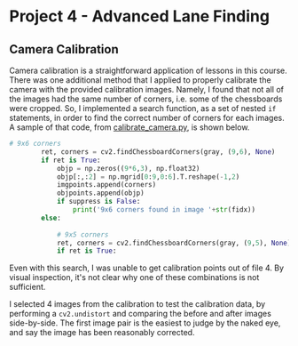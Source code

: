 # Project 4 - Advanced Lane Finding #

## Camera Calibration ##
Camera calibration is a straightforward application of lessons in this course.  There was one additional method that I applied to properly calibrate the camera with the provided calibration images.  Namely, I found that not all of the images had the same number of corners, i.e. some of the chessboards were cropped.  So, I implemented a search function, as a set of nested `if` statements, in order to find the correct number of corners for each images.  A sample of that code, from [calibrate_camera.py](calibrate_camera.py), is shown below.

```python
# 9x6 corners
        ret, corners = cv2.findChessboardCorners(gray, (9,6), None)
        if ret is True:
            objp = np.zeros((9*6,3), np.float32)
            objp[:,:2] = np.mgrid[0:9,0:6].T.reshape(-1,2)
            imgpoints.append(corners)
            objpoints.append(objp)
            if suppress is False:
                print('9x6 corners found in image '+str(fidx))
        else:
            
            # 9x5 corners
            ret, corners = cv2.findChessboardCorners(gray, (9,5), None)
            if ret is True:
```

Even with this search, I was unable to get calibration points out of file 4.  By visual inspection, it's not clear why one of these combinations is not sufficient.

I selected 4 images from the calibration to test the calibration data, by performing a `cv2.undistort` and comparing the before and after images side-by-side.  The first image pair is the easiest to judge by the naked eye, and say the image has been reasonably corrected.
